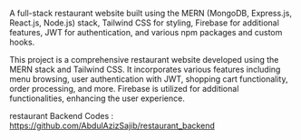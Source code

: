A full-stack restaurant website built using the MERN (MongoDB, Express.js, React.js, Node.js) stack, Tailwind CSS for styling, Firebase for additional features, JWT for authentication, and various npm packages and custom hooks.

This project is a comprehensive restaurant website developed using the MERN stack and Tailwind CSS. It incorporates various features including menu browsing, user authentication with JWT, shopping cart functionality, order processing, and more. Firebase is utilized for additional functionalities, enhancing the user experience.

restaurant Backend Codes : https://github.com/AbdulAzizSajib/restaurant_backend

